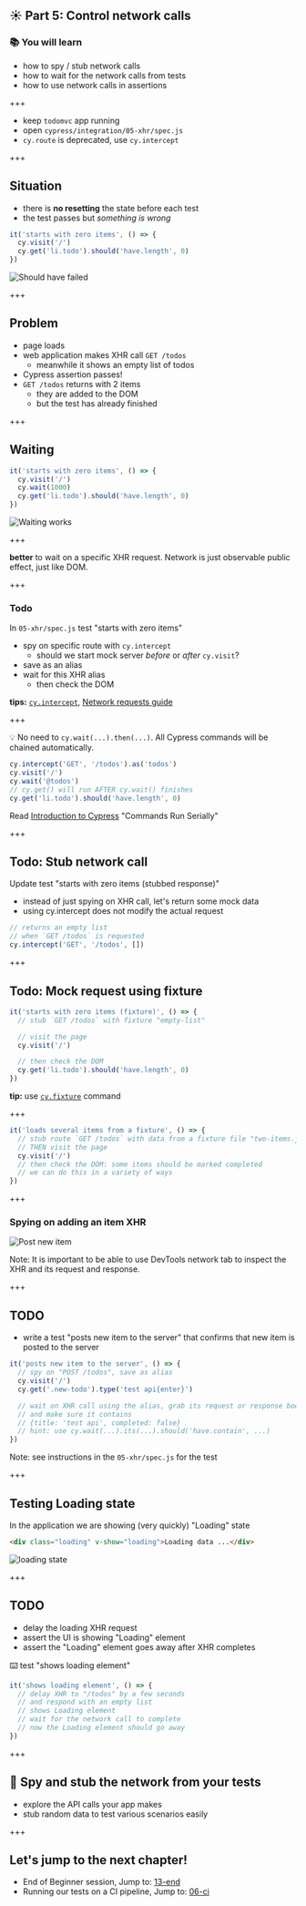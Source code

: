 ## ☀️ Part 5: Control network calls

### 📚 You will learn

- how to spy / stub network calls
- how to wait for the network calls from tests
- how to use network calls in assertions

+++

- keep `todomvc` app running
- open `cypress/integration/05-xhr/spec.js`
- `cy.route` is deprecated, use `cy.intercept`

+++

## Situation

- there is **no resetting** the state before each test
- the test passes but _something is wrong_

```javascript
it('starts with zero items', () => {
  cy.visit('/')
  cy.get('li.todo').should('have.length', 0)
})
```

![Should have failed](./images/test-passes-but-this-is-wrong.png)

+++

## Problem

- page loads
- web application makes XHR call `GET /todos`
  - meanwhile it shows an empty list of todos
- Cypress assertion passes!
- `GET /todos` returns with 2 items
  - they are added to the DOM
  - but the test has already finished

+++

## Waiting

```javascript
it('starts with zero items', () => {
  cy.visit('/')
  cy.wait(1000)
  cy.get('li.todo').should('have.length', 0)
})
```

![Waiting works](./images/waiting.png)

+++

**better** to wait on a specific XHR request. Network is just observable public effect, just like DOM.

+++

### Todo

In `05-xhr/spec.js` test "starts with zero items"

- spy on specific route with `cy.intercept`
  - should we start mock server _before_ or _after_ `cy.visit`?
- save as an alias
- wait for this XHR alias
  - then check the DOM

**tips:** [`cy.intercept`]('https://on.cypress.io/intercept), [Network requests guide](https://on.cypress.io/network-requests)

+++

💡 No need to `cy.wait(...).then(...)`. All Cypress commands will be chained automatically.

```js
cy.intercept('GET', '/todos').as('todos')
cy.visit('/')
cy.wait('@todos')
// cy.get() will run AFTER cy.wait() finishes
cy.get('li.todo').should('have.length', 0)
```

Read [Introduction to Cypress](https://on.cypress.io/introduction-to-cypress) "Commands Run Serially"

+++

## Todo: Stub network call

Update test "starts with zero items (stubbed response)"

- instead of just spying on XHR call, let's return some mock data
- using cy.intercept does not modify the actual request

```javascript
// returns an empty list
// when `GET /todos` is requested
cy.intercept('GET', '/todos', [])
```

+++

## Todo: Mock request using fixture

```javascript
it('starts with zero items (fixture)', () => {
  // stub `GET /todos` with fixture "empty-list"

  // visit the page
  cy.visit('/')

  // then check the DOM
  cy.get('li.todo').should('have.length', 0)
})
```

**tip:** use [`cy.fixture`](https://on.cypress.io/fixture) command

+++

```javascript
it('loads several items from a fixture', () => {
  // stub route `GET /todos` with data from a fixture file "two-items.json"
  // THEN visit the page
  cy.visit('/')
  // then check the DOM: some items should be marked completed
  // we can do this in a variety of ways
})
```

+++

### Spying on adding an item XHR

![Post new item](./images/post-item.png)

Note:
It is important to be able to use DevTools network tab to inspect the XHR and its request and response.

+++

## TODO

- write a test "posts new item to the server" that confirms that new item is posted to the server

```javascript
it('posts new item to the server', () => {
  // spy on "POST /todos", save as alias
  cy.visit('/')
  cy.get('.new-todo').type('test api{enter}')

  // wait on XHR call using the alias, grab its request or response body
  // and make sure it contains
  // {title: 'test api', completed: false}
  // hint: use cy.wait(...).its(...).should('have.contain', ...)
})
```

Note:
see instructions in the `05-xhr/spec.js` for the test

+++

## Testing Loading state

In the application we are showing (very quickly) "Loading" state

```html
<div class="loading" v-show="loading">Loading data ...</div>
```

![loading state](./images/loading-state.png)

+++

## TODO

- delay the loading XHR request
- assert the UI is showing "Loading" element
- assert the "Loading" element goes away after XHR completes

⌨️ test "shows loading element"

```javascript
it('shows loading element', () => {
  // delay XHR to "/todos" by a few seconds
  // and respond with an empty list
  // shows Loading element
  // wait for the network call to complete
  // now the Loading element should go away
})
```

+++

## 🏁 Spy and stub the network from your tests

- explore the API calls your app makes
- stub random data to test various scenarios easily

+++

## Let's jump to the next chapter!

- End of Beginner session, Jump to: [13-end](?p=13-end)
- Running our tests on a CI pipeline, Jump to: [06-ci](?p=06-ci)
